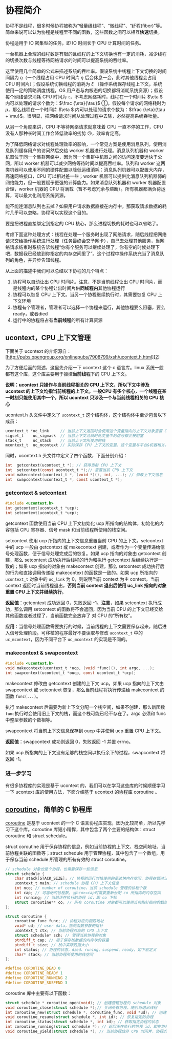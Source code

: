 # 协程简介

协程不是线程，很多时候协程被称为“轻量级线程”、“微线程”、“纤程(fiber)”等。简单来说可以认为协程是线程里不同的函数，这些函数之间可以相互**快速**切换。

协程适用于 IO 密集型的任务，即 IO 时间长于 CPU 计算时间的任务。

一台机器上合理的线程数是有限的且线程的上下文切换也有一定的消耗，减少线程的切换次数与线程等待网络请求的时间可以提高系统的吞吐率。

这里使用几个简单的公式来描述系统的吞吐率。假设系统中线程上下文切换的时间间隔为 $\eta$（一个线程占用 CPU 时间片 $\eta$ 后会休息一会，此时其他线程会占用 CPU 时间片）；假设系统切换线程的消耗为 $\xi$ （操作系统保存线程上下文，系统使用一定的策略调度线程，OS 用户态与内核态的切换都将消耗系统资源）；假设每个网络请求消耗 CPU 时间为 $\tau$，不考虑网络耗时，线程在一个时间片 $\eta $ 内可以处理的请求个数为：$\frac {\eta}{\tau}$ ①。假设每个请求的网络耗时为 $\mu$，那么线程在一个时间片 $\eta $ 内可以处理的请求个数为：$\frac {\eta}{\tau + \mu}$。很明显，把网络请求时间从处理过程中去除，必然提高系统吞吐量。

从另一个角度来讲，CPU 不等待网络请求就意味着 CPU 一直不停的工作，CPU 没有人那种长时间工作会降低效率的劣势 :cry:，效率肯定高。

为了降低网络请求对线程处理效率的影响，一个常见方案是使用消息队列，使用消息队列缓存用户的访问然后交给 worker 机器进行处理。消息队列机器和 worker 机器位于同一个集群网络中，因为同一个集群中机器之间的访问速度要远快于公网，所以 worker 机器可以减少网络等待时间以提高吞吐率。队列和 worker 这两类机器可以使用不同的硬件配置以降低运维消耗：消息队列机器可以配置大内存，高速网络接口，CPU 可以相对差一些；worker 机器可以提供比消息队列机器弱的网络能力，但一般要赋予更强的计算能力。如果消息队列机器和 worker 机器配置合理，worker 机器的 CPU 将满载（暂不考虑冗余与熔断）。所有机器都满负荷运算，可以最大化利用系统资源。

能不能连消息队列也去掉？如果用户请求数据直接在内存中，那获取请求数据的耗时几乎可以忽略，协程可以实现这个目的。

要是把进程直接绑定到指定的 CPU 核心，那么进程切换的耗时也可以省略了。

考虑下面这种处理方式：线程在处理一个服务时出现了网络请求，随后线程把网络请求交给操作系统进行处理（任务最终会交予网卡），自己去处理其他服务，当网络请求结束时系统告诉线程“你有个服务可以继续处理了，你有空的时候处理下吧，数据我已经放到你指定的内存空间里了”。这个过程中操作系统充当了消息队列的角色，并异步告知线程。

从上面的描述中我们可以总结以下协程的几个特点：

1. 协程可以自动让出 CPU 时间片。注意，不是当前线程让出 CPU 时间片，而是线程内的某个协程让出时间片供**同线程内**其他协程运行
2. 协程可以恢复 CPU 上下文。当另一个协程继续执行时，其需要恢复 CPU 上下文环境
3. 协程有个管理者，管理者可以选择一个协程来运行，其他协程要么阻塞，要么ready，或者died
4. 运行中的协程将占有**当前线程**的所有计算资源

## ucontext，CPU 上下文管理

下面关于 ucontext 的介绍源自：[http://pubs.opengroup.org/onlinepubs/7908799/xsh/ucontext.h.html][2]

为了方便后面的叙述，这里先介绍一下 ucontext 这个 c 语言库。linux 系统一般都有这个库，这个库主要用于操控**当前线程**下的 CPU 上下文。

**说明：ucontext 只操作与当前线程相关的 CPU 上下文，所以下文中涉及 ucontext 的上下文均指当前线程的上下文。一般CPU 有多个核心，一个线程在某一时刻只能使用其中一个，所以 ucontext 只涉及一个与当前线程相关的 CPU 核心**

ucontext.h 头文件中定义了 `ucontext_t` 这个结构体，这个结构体中至少包含以下成员：

```c
ucontext_t *uc_link     // 当前上下文返回时会使用这个变量指向的上下文对象重置 CPU 上下文，如果为 NULL 则当前线程退出
sigset_t    uc_sigmask  // 当前上下文活跃时此变量中的信号都会被阻塞
stack_t     uc_stack    // 当前上下文所使用的栈
mcontext_t  uc_mcontext // 实际保存 CPU 上下文的变量，这个变量与平台&机器相关，最好不要访问这个变量
```

同时，ucontext.h 头文件中定义了四个函数，下面分别介绍：

```c
int  getcontext(ucontext_t *); // 获得当前 CPU 上下文
int  setcontext(const ucontext_t *);// 重置当前 CPU 上下文
void makecontext(ucontext_t *, (void *)(), int, ...); // 修改上下文信息
int  swapcontext(ucontext_t *, const ucontext_t *);
```

### getcontext & setcontext

```c
#include <ucontext.h>
int getcontext(ucontext_t *ucp);
int setcontext(ucontext_t *ucp);
```

getcontext 函数使用当前 CPU 上下文初始化 ucp 所指向的结构体，初始化的内容包括 CPU 寄存器、信号 mask 和当前线程所使用的栈空间。

setcontext 使用 ucp 所指向的上下文信息重置当前 CPU 的上下文。setcontext 中的 ucp 一般由 getcontext 或 makecontext 创建，或者作为一个变量传递给信号处理函数，便于信号处理完成后的恢复。如果 ucp 指向的对象由 getcontext 创建，那么 setcontext 成功执行后线程的行为和执行 getcontext 后继续执行是一致的；如果 ucp 指向的对象由 makecontext 创建，那么 setcontext 成功执行后的行为和直接调用传递给 makecontext 的函数是一致的。如果 ucp 所指向的 `ucontext_t` 对象中的 `uc_link` 为 0，则说明当前 context 为主 context，当前 context 返回时当前线程退出，**否则当前 context 退出后使用 uc_link 指向的对象重置 CPU 上下文并继续执行**。

**返回值**：getcontext 成功返回 0，失败返回 -1。**注意**，如果 setcontext 执行成功，那么调用 setcontext 的函数将不会返回，因为当前 CPU 的上下文已经交给其他函数或者过程了，当前函数完全放弃了 对 CPU 的“所有权”。

**应用**：当信号处理函数需要执行的时候，当前线程的上下文需要保存起来，随后进入信号处理阶段。可移植的程序最好不要读取与修改 `ucontext_t` 中的 `uc_mcontext`，因为不同平台下 `uc_mcontext` 的实现是不同的。

### makecontext & swapcontext

```c
#include <ucontext.h>
void makecontext(ucontext_t *ucp, (void *func)(), int argc, ...);
int swapcontext(ucontext_t *oucp, const ucontext_t *ucp);
```

makecontext 修改由 getcontext 创建的上下文 ucp。如果 ucp 指向的上下文由 swapcontext 或 setcontext 恢复，那么当前线程将执行传递给 makecontext 的函数 `func(...)`。

执行 makecontext 后需要为新上下文分配一个栈空间，如果不创建，那么新函数`func`执行时会使用旧上下文的栈，而这个栈可能已经不存在了。argc 必须和 func 中整型参数的个数相等。

swapcontext 将当前上下文信息保存到 oucp 中并使用 ucp 重置 CPU 上下文。

**返回值**：swapcontext 成功则返回 0，失败返回 -1 并置 errno。

如果 ucp 所指向的上下文没有足够的栈空间以执行余下的过程，swapcontext 将返回 -1。

### 进一步学习

有很多协程库的实现是基于 ucontext 的，我们可以在学习这些库的时候顺便学习一下 ucontext 库的使用方法，下面介绍基于 ucontext 的协程库 coroutine 。

## [coroutine][3]，简单的 C 协程库

[coroutine][3] 是基于 ucontext 的一个 C 语言协程库实现，因为比较简单，所以先学习下这个库。coroutine 库短小精悍，其中包含了两个主要的结构体：struct coroutine 和 struct schedule。

struct coroutine 用于保存协程的信息，例如当前协程的上下文、栈空间地址、当前协程关联的函数等；struct schedule 用于管理协程，其中包含了一个数组，用于保存当前 schedule 所管理的所有有效的 struct coroutine。

```c
// schedule 对象也是个协程，也需要保存一些信息
struct schedule {
    char stack[STACK_SIZE]; // 协程的运行时栈使用的是这块内存空间，协程在暂时让出 CPU 时需要保存这个栈中的数据
    ucontext_t main; // schedule 协程 CPU 上下文信息
    int nco; // number of coroutine，当前 schedule 管理的协程个数
    int cap; // 可容纳的协程数，当nco>=cap时需要重新分配 co 所指向的内存空间
    int running; // 当前正在执行的协程 id，即 co 下标
    struct coroutine** co; // 所有 coroutine 对象都可以使用当前指针指向的数组获取
};

struct coroutine {
    coroutine_func func; // 协程对应的函数地址
    void* ud; // user data，指向函数参数的指针
    ucontext_t ctx; // 当前协程对应的 CPU 上下文
    struct schedule* sch; // 管理当前协程的对象
    ptrdiff_t cap; // 用于保存栈数据的内存块的容量
    ptrdiff_t size; // 栈中实际数据大小
    int status; // 协程的状态，died、runing、suspend、ready，如下宏定义
    char* stack; // 当前协程所使用的栈空间
};

#define COROUTINE_DEAD 0
#define COROUTINE_READY 1
#define COROUTINE_RUNNING 2
#define COROUTINE_SUSPEND 3
```

coroutine 库中主要有以下函数：

```c
struct schedule * coroutine_open(void); // 创建管理协程的 schedule 对象
void coroutine_close(struct schedule *);// 关闭所有协程，随后将退出线程
int coroutine_new(struct schedule *, coroutine_func, void *ud); // 创建新的协程，将其添加到 schedule 对象中并返回新协程在协程数组中的下标（id）
void coroutine_resume(struct schedule *, int id); // 恢复指定的协程
int coroutine_status(struct schedule *, int id); // 获取指定协程的状态
int coroutine_running(struct schedule *); // 返回正在执行的协程 id，即在协程数组中的下标
void coroutine_yield(struct schedule *); // 当前协程放弃 CPU 时间片，协程的调度需要用户自己做
```





























[1]:https://jwt.io/
[2]:http://pubs.opengroup.org/onlinepubs/7908799/xsh/ucontext.h.html
[3]:https://github.com/cloudwu/coroutine/